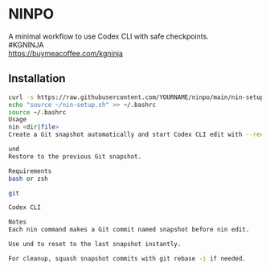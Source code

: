 # NINPO
A minimal workflow to use Codex CLI with safe checkpoints.  
#KGNINJA  
https://buymeacoffee.com/kgninja  

## Installation

```bash
curl -s https://raw.githubusercontent.com/YOURNAME/ninpo/main/nin-setup.sh -o ~/nin-setup.sh
echo "source ~/nin-setup.sh" >> ~/.bashrc
source ~/.bashrc
Usage
nin <dir|file>
Create a Git snapshot automatically and start Codex CLI edit with --recursive --diff.

und
Restore to the previous Git snapshot.

Requirements
bash or zsh

git

Codex CLI

Notes
Each nin command makes a Git commit named snapshot before nin edit.

Use und to reset to the last snapshot instantly.

For cleanup, squash snapshot commits with git rebase -i if needed.

